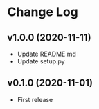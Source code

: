 # Change Log

## v1.0.0 (2020-11-11)

- Update README.md
- Update setup.py

## v0.1.0 (2020-11-01)

- First release
